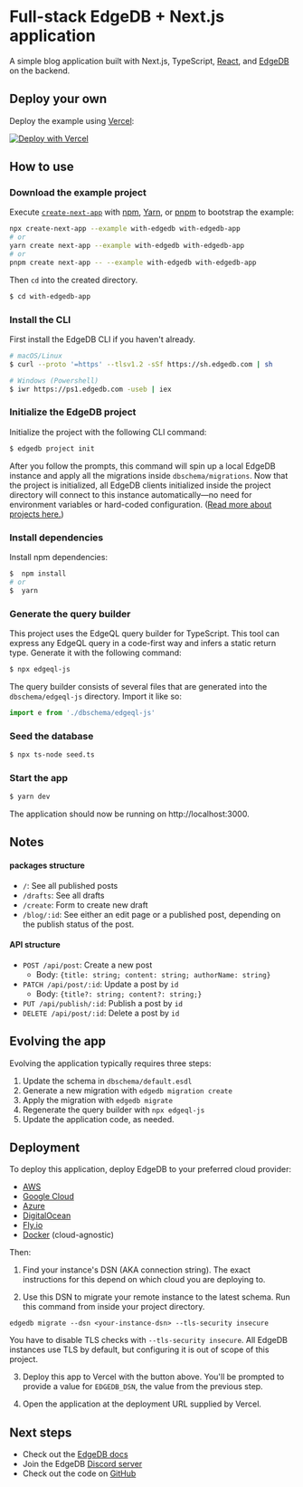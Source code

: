 # Full-stack EdgeDB + Next.js application

A simple blog application built with Next.js, TypeScript, [React](https://reactjs.org/), and [EdgeDB](https://www.edgedb.com/docs) on the backend.

## Deploy your own

Deploy the example using [Vercel](https://vercel.com?utm_source=github&utm_medium=readme&utm_campaign=next-example):

[![Deploy with Vercel](https://vercel.com/button)](https://vercel.com/new/git/external?repository-url=https://github.com/vercel/next.js/tree/canary/examples/with-edgedb&project-name=with-edgedb&repository-name=with-edgedb&env=EDGEDB_DSN)

## How to use

### Download the example project

Execute [`create-next-app`](https://github.com/vercel/next.js/tree/canary/packages/create-next-app) with [npm](https://docs.npmjs.com/cli/init), [Yarn](https://yarnpkg.com/lang/en/docs/cli/create/), or [pnpm](https://pnpm.io) to bootstrap the example:

```bash
npx create-next-app --example with-edgedb with-edgedb-app
# or
yarn create next-app --example with-edgedb with-edgedb-app
# or
pnpm create next-app -- --example with-edgedb with-edgedb-app
```

Then `cd` into the created directory.

```bash
$ cd with-edgedb-app
```

### Install the CLI

First install the EdgeDB CLI if you haven't already.

```bash
# macOS/Linux
$ curl --proto '=https' --tlsv1.2 -sSf https://sh.edgedb.com | sh

# Windows (Powershell)
$ iwr https://ps1.edgedb.com -useb | iex
```

### Initialize the EdgeDB project

Initialize the project with the following CLI command:

```bash
$ edgedb project init
```

After you follow the prompts, this command will spin up a local EdgeDB instance and apply all the migrations inside `dbschema/migrations`. Now that the project is initialized, all EdgeDB clients initialized inside the project directory will connect to this instance automatically—no need for environment variables or hard-coded configuration. ([Read more about projects here.](https://www.edgedb.com/docs/guides/projects))

### Install dependencies

Install npm dependencies:

```bash
$  npm install
# or
$  yarn
```

### Generate the query builder

This project uses the EdgeQL query builder for TypeScript. This tool can express any EdgeQL query in a code-first way and infers a static return type. Generate it with the following command:

```bash
$ npx edgeql-js
```

The query builder consists of several files that are generated into the `dbschema/edgeql-js` directory. Import it like so:

```ts
import e from './dbschema/edgeql-js'
```

### Seed the database

```bash
$ npx ts-node seed.ts
```

### Start the app

```bash
$ yarn dev
```

The application should now be running on http://localhost:3000.

## Notes

#### packages structure

- `/`: See all published posts
- `/drafts`: See all drafts
- `/create`: Form to create new draft
- `/blog/:id`: See either an edit page or a published post, depending on the publish status of the post.

#### API structure

- `POST /api/post`: Create a new post
  - Body: `{title: string; content: string; authorName: string}`
- `PATCH /api/post/:id`: Update a post by `id`
  - Body: `{title?: string; content?: string;}`
- `PUT /api/publish/:id`: Publish a post by `id`
- `DELETE /api/post/:id`: Delete a post by `id`

## Evolving the app

Evolving the application typically requires three steps:

1. Update the schema in `dbschema/default.esdl`
2. Generate a new migration with `edgedb migration create`
3. Apply the migration with `edgedb migrate`
4. Regenerate the query builder with `npx edgeql-js`
5. Update the application code, as needed.

## Deployment

To deploy this application, deploy EdgeDB to your preferred cloud provider:

- [AWS](https://www.edgedb.com/docs/guides/deployment/aws_aurora_ecs)
- [Google Cloud](https://www.edgedb.com/docs/guides/deployment/gcp)
- [Azure](https://www.edgedb.com/docs/guides/deployment/azure_flexibleserver)
- [DigitalOcean](https://www.edgedb.com/docs/guides/deployment/digitalocean)
- [Fly.io](https://www.edgedb.com/docs/guides/deployment/fly_io)
- [Docker](https://www.edgedb.com/docs/guides/deployment/docker) (cloud-agnostic)

Then:

1. Find your instance's DSN (AKA connection string). The exact instructions for this depend on which cloud you are deploying to.

2. Use this DSN to migrate your remote instance to the latest schema. Run this command from inside your project directory.

```
edgedb migrate --dsn <your-instance-dsn> --tls-security insecure
```

You have to disable TLS checks with `--tls-security insecure`. All EdgeDB instances use TLS by default, but configuring it is out of scope of this project.

3. Deploy this app to Vercel with the button above. You'll be prompted to provide a value for `EDGEDB_DSN`, the value from the previous step.

4. Open the application at the deployment URL supplied by Vercel.

## Next steps

- Check out the [EdgeDB docs](https://www.edgedb.com/docs)
- Join the EdgeDB [Discord server](https://edgedb.com/p/discord)
- Check out the code on [GitHub](https://github.com/edgedb/edgedb)
